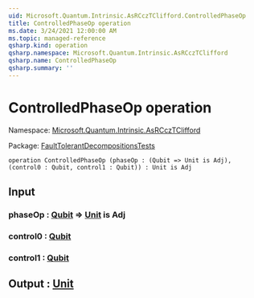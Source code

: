 ```yaml
---
uid: Microsoft.Quantum.Intrinsic.AsRCczTClifford.ControlledPhaseOp
title: ControlledPhaseOp operation
ms.date: 3/24/2021 12:00:00 AM
ms.topic: managed-reference
qsharp.kind: operation
qsharp.namespace: Microsoft.Quantum.Intrinsic.AsRCczTClifford
qsharp.name: ControlledPhaseOp
qsharp.summary: ''
---
```


# ControlledPhaseOp operation

Namespace: [Microsoft.Quantum.Intrinsic.AsRCczTClifford](xref:Microsoft.Quantum.Intrinsic.AsRCczTClifford)

Package: [FaultTolerantDecompositionsTests](https://nuget.org/packages/FaultTolerantDecompositionsTests)




```qsharp
operation ControlledPhaseOp (phaseOp : (Qubit => Unit is Adj), (control0 : Qubit, control1 : Qubit)) : Unit is Adj
```


## Input

### phaseOp : [Qubit](xref:microsoft.quantum.lang-ref.qubit) => [Unit](xref:microsoft.quantum.lang-ref.unit)  is Adj




### control0 : [Qubit](xref:microsoft.quantum.lang-ref.qubit)




### control1 : [Qubit](xref:microsoft.quantum.lang-ref.qubit)





## Output : [Unit](xref:microsoft.quantum.lang-ref.unit)


